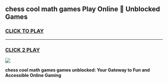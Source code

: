 
## chess cool math games Play Online 👋 Unblocked Games
<h3>
<a href="https://news.freeplayer.one?title=chess_cool_math_games&ref=17CMG">CLICK TO PLAY</a></h3>
<hr>

<h3>
<a href="https://news.freeplayer.one?title=chess_cool_math_games&ref=17CMG">CLICK 2 PLAY</a>
  
</h3>

<a href="https://news.freeplayer.one?title=chess_cool_math_games&ref=17CMG/"><img src="https://clearcache.store/games.png"></a>


**chess cool math games games unblocked: Your Gateway to Fun and Accessible Online Gaming**
